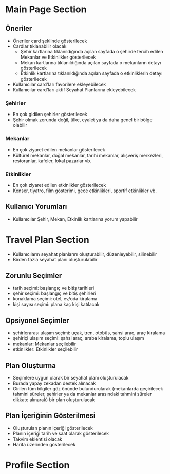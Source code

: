 # Main Page Section

## Öneriler
- Öneriler card şeklinde gösterilecek
- Cardlar tıklanabilir olacak
    - Şehir kartlarına tıklanıldığında açılan sayfada o şehirde tercih edilen Mekanlar ve Etkinlikler gösterilecek
    - Mekan kartlarına tıklanıldığında açılan sayfada o mekanların detayı gösterilecek
    - Etkinlik kartlarına tıklanıldığında açılan sayfada o etkinliklerin detayı gösterilecek
- Kullanıcılar card'ları favorilere ekleyebilecek
- Kullanıcılar card'ları aktif Seyahat Planlarına ekleyebilecek

### Şehirler
- En çok gidilen şehirler gösterilecek
- Şehir olmak zorunda değil, ülke, eyalet ya da daha genel bir bölge olabilir

### Mekanlar
- En çok ziyaret edilen mekanlar gösterilecek
- Kültürel mekanlar, doğal mekanlar, tarihi mekanlar, alışveriş merkezleri, restoranlar, kafeler, lokal pazarlar vb.

### Etkinlikler
- En çok ziyaret edilen etkinlikler gösterilecek
- Konser, tiyatro, film gösterimi, gece etkinlikleri, sportif etkinlikler vb.

## Kullanıcı Yorumları
- Kullanıcılar Şehir, Mekan, Etkinlik kartlarına yorum yapabilir

# Travel Plan Section
- Kullanıcıların seyahat planlarını oluşturabilir, düzenleyebilir, silinebilir
- Birden fazla seyahat planı oluşturulabilir

## Zorunlu Seçimler
- tarih seçimi: başlangıç ve bitiş tarihleri
- şehir seçimi: başlangıç ve bitiş şehirleri
- konaklama seçimi: otel, ev/oda kiralama
- kişi sayısı seçimi: plana kaç kişi katılacak

## Opsiyonel Seçimler
- şehirlerarası ulaşım seçimi: uçak, tren, otobüs, şahsi araç, araç kiralama
- şehiriçi ulaşım seçimi: şahsi araç, araba kiralama, toplu ulaşım
- mekanlar: Mekanlar seçilebilir
- etkinlikler: Etkinlikler seçilebilir

## Plan Oluşturma
- Seçimlere uygun olarak bir seyahat planı oluşturulacak
- Burada yapay zekadan destek alınacak
- Girilen tüm bilgiler göz önünde bulundurularak (mekanlarda geçirilecek tahmini süreler, şehirler ya da mekanlar
arasındaki tahmini süreler dikkate alınarak) bir plan oluşturulacak

## Plan İçeriğinin Gösterilmesi
- Oluşturulan planın içeriği gösterilecek
- Planın içeriği tarih ve saat olarak gösterilecek
- Takvim eklentisi olacak
- Harita üzerinden gösterilecek

# Profile Section